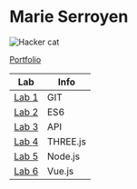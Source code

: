 # Marie Serroyen

![Hacker cat](https://i.makeagif.com/media/7-06-2015/DkY6g2.gif)

[Portfolio](https://github.com/MarieSerroyen/DEV5-portfolio)

| Lab | Info | 
| --- | --- |
| [Lab 1](https://github.com/MarieSerroyen/DEV5-portfolio/tree/main/Lab%201) | GIT |
| [Lab 2](https://github.com/MarieSerroyen/DEV5-portfolio/tree/main/Lab%202) | ES6 |
| [Lab 3](https://github.com/MarieSerroyen/DEV5-portfolio/tree/main/Lab%203) | API |
| [Lab 4](https://github.com/MarieSerroyen/DEV5-portfolio/tree/main/Lab%204) | THREE.js |
| [Lab 5](https://github.com/MarieSerroyen/dev5-lab5) | Node.js |
| [Lab 6](https://github.com/MarieSerroyen/dev5-lab6) | Vue.js |